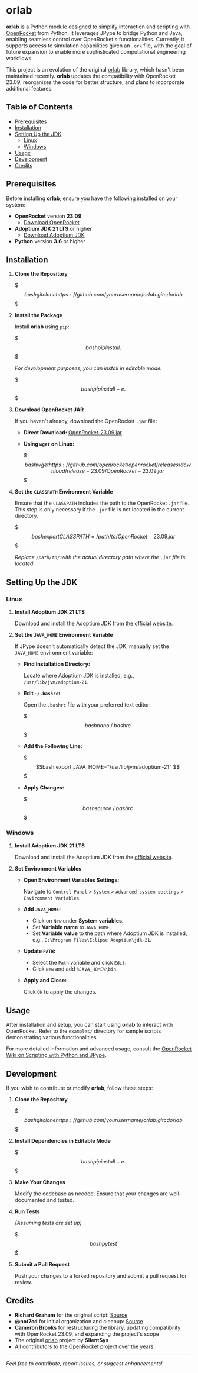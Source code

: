 # orlab

**orlab** is a Python module designed to simplify interaction and scripting with [OpenRocket](https://openrocket.info/) from Python. It leverages JPype to bridge Python and Java, enabling seamless control over OpenRocket's functionalities. Currently, it supports access to simulation capabilities given an `.ork` file, with the goal of future expansion to enable more sophisticated computational engineering workflows.

This project is an evolution of the original [orlab](https://github.com/SilentSys/orlab) library, which hasn't been maintained recently. **orlab** updates the compatibility with OpenRocket 23.09, reorganizes the code for better structure, and plans to incorporate additional features.

## Table of Contents

- [Prerequisites](#prerequisites)
- [Installation](#installation)
- [Setting Up the JDK](#setting-up-the-jdk)
  - [Linux](#linux)
  - [Windows](#windows)
- [Usage](#usage)
- [Development](#development)
- [Credits](#credits)

## Prerequisites

Before installing **orlab**, ensure you have the following installed on your system:

- **OpenRocket** version **23.09**
  - [Download OpenRocket](https://github.com/openrocket/openrocket/releases/download/release-23.09/OpenRocket-23.09.jar)
- **Adoptium JDK 21 LTS** or higher
  - [Download Adoptium JDK](https://adoptium.net/)
- **Python** version **3.6** or higher

## Installation

1. **Clone the Repository**

   $$$bash
   git clone https://github.com/yourusername/orlab.git
   cd orlab
   $$$

2. **Install the Package**

   Install **orlab** using `pip`:

   $$$bash
   pip install .
   $$$

   *For development purposes, you can install in editable mode:*

   $$$bash
   pip install -e .
   $$$

3. **Download OpenRocket JAR**

   If you haven't already, download the OpenRocket `.jar` file:

   - **Direct Download:** [OpenRocket-23.09.jar](https://github.com/openrocket/openrocket/releases/download/release-23.09/OpenRocket-23.09.jar)

   - **Using `wget` on Linux:**

     $$$bash
     wget https://github.com/openrocket/openrocket/releases/download/release-23.09/OpenRocket-23.09.jar
     $$$

4. **Set the `CLASSPATH` Environment Variable**

   Ensure that the `CLASSPATH` includes the path to the OpenRocket `.jar` file. This step is only necessary if the `.jar` file is not located in the current directory.

   $$$bash
   export CLASSPATH=/path/to/OpenRocket-23.09.jar
   $$$

   *Replace `/path/to/` with the actual directory path where the `.jar` file is located.*

## Setting Up the JDK

### Linux

1. **Install Adoptium JDK 21 LTS**

   Download and install the Adoptium JDK from the [official website](https://adoptium.net/).

2. **Set the `JAVA_HOME` Environment Variable**

   If JPype doesn't automatically detect the JDK, manually set the `JAVA_HOME` environment variable:

   - **Find Installation Directory:**

     Locate where Adoptium JDK is installed, e.g., `/usr/lib/jvm/adoptium-21`.

   - **Edit `~/.bashrc`:**

     Open the `.bashrc` file with your preferred text editor:

     $$$bash
     nano ~/.bashrc
     $$$

   - **Add the Following Line:**

     $$$bash
     export JAVA_HOME="/usr/lib/jvm/adoptium-21"
     $$$

   - **Apply Changes:**

     $$$bash
     source ~/.bashrc
     $$$

### Windows

1. **Install Adoptium JDK 21 LTS**

   Download and install the Adoptium JDK from the [official website](https://adoptium.net/).

2. **Set Environment Variables**

   - **Open Environment Variables Settings:**

     Navigate to `Control Panel` > `System` > `Advanced system settings` > `Environment Variables`.

   - **Add `JAVA_HOME`:**

     - Click on `New` under **System variables**.
     - Set **Variable name** to `JAVA_HOME`.
     - Set **Variable value** to the path where Adoptium JDK is installed, e.g., `C:\Program Files\Eclipse Adoptium\jdk-21`.

   - **Update `PATH`:**

     - Select the `Path` variable and click `Edit`.
     - Click `New` and add `%JAVA_HOME%\bin`.

   - **Apply and Close:**

     Click `OK` to apply the changes.

## Usage

After installation and setup, you can start using **orlab** to interact with OpenRocket. Refer to the `examples/` directory for sample scripts demonstrating various functionalities.

For more detailed information and advanced usage, consult the [OpenRocket Wiki on Scripting with Python and JPype](https://github.com/openrocket/openrocket/wiki/Scripting-with-Python-and-JPype).

## Development

If you wish to contribute or modify **orlab**, follow these steps:

1. **Clone the Repository**

   $$$bash
   git clone https://github.com/yourusername/orlab.git
   cd orlab
   $$$

2. **Install Dependencies in Editable Mode**

   $$$bash
   pip install -e .
   $$$

3. **Make Your Changes**

   Modify the codebase as needed. Ensure that your changes are well-documented and tested.

4. **Run Tests**

   *(Assuming tests are set up)*

   $$$bash
   pytest
   $$$

5. **Submit a Pull Request**

   Push your changes to a forked repository and submit a pull request for review.

## Credits

- **Richard Graham** for the original script: [Source](https://sourceforge.net/p/openrocket/mailman/openrocket-devel/thread/4F17AA0C.1040002@rdg.cc/)
- **@not7cd** for initial organization and cleanup: [Source](https://github.com/not7cd/orlab)
- **Cameron Brooks** for restructuring the library, updating compatibility with OpenRocket 23.09, and expanding the project's scope
- The original [orlab](https://github.com/SilentSys/orlab) project by **SilentSys**
- All contributors to the [OpenRocket](https://openrocket.info/) project over the years

---

*Feel free to contribute, report issues, or suggest enhancements!*
